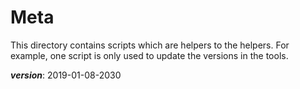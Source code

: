 # Meta

This directory contains scripts which are helpers to the helpers.
For example, one script is only used to update the versions in the tools.

___version___: 2019-01-08-2030
